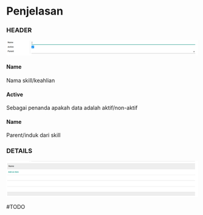 # Penjelasan

### <a name="bagian-header">HEADER</a>

![](../../img/skills/header.png)

#### <a name="field-name">Name</a>

Nama skill/keahlian

#### <a name="field-active">Active</a>

Sebagai penanda apakah data adalah aktif/non-aktif

#### <a name="field-parent-id">Name</a>

Parent/induk dari skill

### <a name="bagian-header">DETAILS</a>

![](../../img/skills/detail-skill.png)

#TODO
